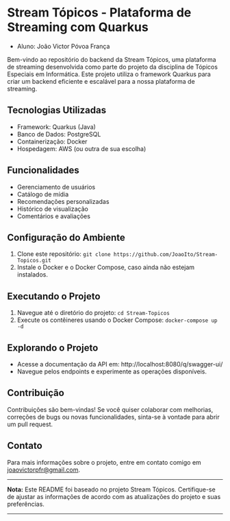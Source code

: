 # Stream Tópicos - Plataforma de Streaming com Quarkus

- Aluno: João Victor Póvoa França

Bem-vindo ao repositório do backend da Stream Tópicos, uma plataforma de streaming desenvolvida como parte do projeto da disciplina de Tópicos Especiais em Informática. Este projeto utiliza o framework Quarkus para criar um backend eficiente e escalável para a nossa plataforma de streaming.

## Tecnologias Utilizadas

- Framework: Quarkus (Java)
- Banco de Dados: PostgreSQL
- Containerização: Docker
- Hospedagem: AWS (ou outra de sua escolha)

## Funcionalidades

- Gerenciamento de usuários
- Catálogo de mídia
- Recomendações personalizadas
- Histórico de visualização
- Comentários e avaliações

## Configuração do Ambiente

1. Clone este repositório: `git clone https://github.com/JoaoIto/Stream-Topicos.git`
2. Instale o Docker e o Docker Compose, caso ainda não estejam instalados.

## Executando o Projeto

1. Navegue até o diretório do projeto: `cd Stream-Topicos`
2. Execute os contêineres usando o Docker Compose: `docker-compose up -d`

## Explorando o Projeto

- Acesse a documentação da API em: http://localhost:8080/q/swagger-ui/
- Navegue pelos endpoints e experimente as operações disponíveis.

## Contribuição

Contribuições são bem-vindas! Se você quiser colaborar com melhorias, correções de bugs ou novas funcionalidades, sinta-se à vontade para abrir um pull request.

## Contato

Para mais informações sobre o projeto, entre em contato comigo em joaovictorpfr@gmail.com.

---

**Nota:** Este README foi baseado no projeto Stream Tópicos. Certifique-se de ajustar as informações de acordo com as atualizações do projeto e suas preferências.

---